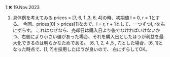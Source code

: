 1:✖ 19.Nov.2023

1. 具体例を考えてみる
prices = [7, 6, 1 ,3, 6, 4]の時、初期値 l = 0, r = 1とする。
今回、prices[0] > prices[1]なので、l = r, r + 1として、一つずつl, rを右にずらす。
これはなぜなら、売却日は購入日より後でなければいけないかつ、右側により小さい値があった場合、それを購入日としたほうが利益を最大化できるのは明らかなためである。
[6, 1, 2, 4 ,5 , 7]とした場合、[6, 1]となった時点で、[1, ?]を採用したほうが良いので、
右にずらしてOK。